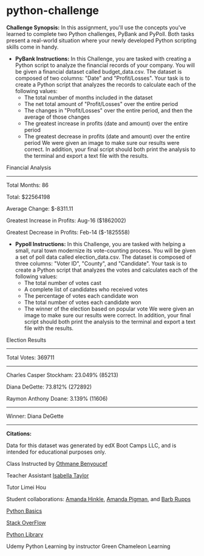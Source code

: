 # python-challenge

**Challenge Synopsis:**
In this assignment, you'll use the concepts you've learned to complete two Python challenges, PyBank and PyPoll. Both tasks present a real-world situation where your newly developed Python scripting skills come in handy.

- **PyBank Instructions:**
In this Challenge, you are tasked with creating a Python script to analyze the financial records of your company. You will be given a financial dataset called budget_data.csv. The dataset is composed of two columns: "Date" and "Profit/Losses". Your task is to create a Python script that analyzes the records to calculate each of the following values:
  - The total number of months included in the dataset
  - The net total amount of "Profit/Losses" over the entire period
  - The changes in "Profit/Losses" over the entire period, and then the average of those changes
  - The greatest increase in profits (date and amount) over the entire period
  - The greatest decrease in profits (date and amount) over the entire period
We were given an image to make sure our results were correct. In addition, your final script should both print the analysis to the terminal and export a text file with the results.

Financial Analysis

------------------

Total Months: 86

Total: $22564198

Average Change: $-8311.11

Greatest Increase in Profits: Aug-16 ($1862002)

Greatest Decrease in Profits: Feb-14 ($-1825558)


- **Pypoll Instructions:**
In this Challenge, you are tasked with helping a small, rural town modernize its vote-counting process. You will be given a set of poll data called election_data.csv. The dataset is composed of three columns: "Voter ID", "County", and "Candidate". Your task is to create a Python script that analyzes the votes and calculates each of the following values:
  - The total number of votes cast
  -  A complete list of candidates who received votes
  -  The percentage of votes each candidate won
  -  The total number of votes each candidate won
  -  The winner of the election based on popular vote
We were given an image to make sure our results were correct. In addition, your final script should both print the analysis to the terminal and export a text file with the results.

Election Results

-------------------------

Total Votes: 369711

-------------------------

Charles Casper Stockham: 23.049% (85213)

Diana DeGette: 73.812% (272892)

Raymon Anthony Doane: 3.139% (11606)

-------------------------

Winner: Diana DeGette

-------------------------


**Citations:**

Data for this dataset was generated by edX Boot Camps LLC, and is intended for educational purposes only.

Class Instructed by [Othmane Benyoucef](https://www.linkedin.com/in/othmane-benyoucef-219a8637/)

Teacher Assistant [Isabella Taylor](https://www.linkedin.com/in/isabellajade/)

Tutor Limei Hou

Student collaborations: [Amanda Hinkle](https://www.linkedin.com/in/amanda-hinkle-9105941b6/), [Amanda Pigman](https://www.linkedin.com/in/amanda-pigman-904558227/), and [Barb Rupps](https://www.linkedin.com/in/barbrupps/)

[Python Basics](https://www.pythoncheatsheet.org/cheatsheet/basics)

[Stack OverFlow](https://stackoverflow.com/)

[Python Library](https://docs.python.org/3/library/)

Udemy Python Learning by instructor Green Chameleon Learning


